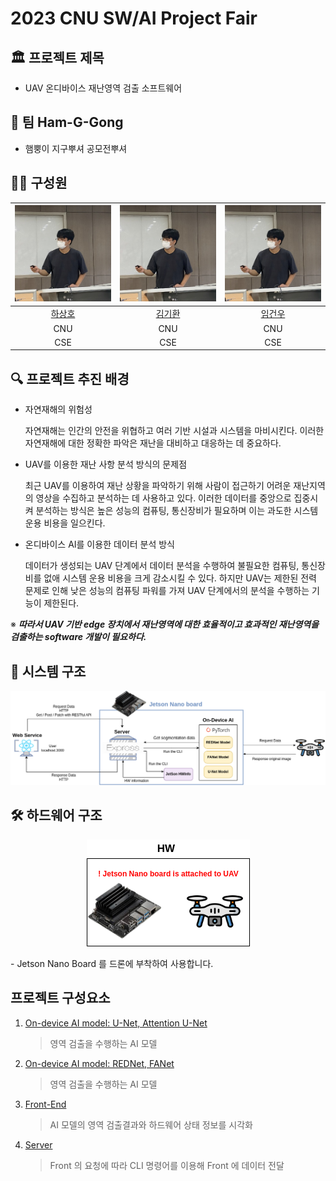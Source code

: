 # 2023 CNU SW/AI Project Fair

## 🏛️ 프로젝트 제목
- UAV 온디바이스 재난영역 검출 소프트웨어


## 👥 팀 Ham-G-Gong
- 햄뿡이 지구뿌셔 공모전뿌셔


## 🧑‍💻 구성원

<div style="text-align: center;">

| ![gihwan](./figure/gihwan.jpeg) | ![gihwan](./figure/gihwan.jpeg) | ![gihwan](./figure/gihwan.jpeg) |
|:--------------------------------------------------------------------------------------------------------------------------------------:|:---------------------------------------------------------------------------------------------------------------------------------------:|:------------------------------------------------------------------------------------------------------------------------------------:|
|[하상호](https://github.com/sangho0804)|[김기환](https://github.com/gihwan-kim)|[임건우](https://github.com/rjsdn0124)|
|CNU|CNU|CNU|
|CSE|CSE|CSE|

</div>



## 🔍 프로젝트 추진 배경
- 자연재해의 위험성

  자연재해는 인간의 안전을 위협하고 여러 기반 시설과 시스템을 마비시킨다. 이러한 자연재해에 대한 정확한 파악은 재난을 대비하고 대응하는 데 중요하다.
- UAV를 이용한 재난 사항 분석 방식의 문제점

  최근 UAV를 이용하여 재난 상황을 파악하기 위해 사람이 접근하기 어려운 재난지역의 영상을 수집하고 분석하는 데 사용하고 있다. 이러한 데이터를 중앙으로 집중시켜 분석하는 방식은 높은 성능의 컴퓨팅, 통신장비가 필요하며 이는 과도한 시스템 운용 비용을 일으킨다.
- 온디바이스 AI를 이용한 데이터 분석 방식

  데이터가 생성되는 UAV 단계에서 데이터 분석을 수행하여 불필요한 컴퓨팅, 통신장비를 없애 시스템 운용 비용을 크게 감소시킬 수 있다. 하지만 UAV는 제한된 전력 문제로 인해 낮은 성능의 컴퓨팅 파워를 가져 UAV 단계에서의 분석을 수행하는 기능이 제한된다.

※ ***따라서 UAV 기반 edge 장치에서 재난영역에 대한 효율적이고 효과적인 재난영역을 검출하는 software 개발이 필요하다.***


## 🤖 시스템 구조
<p align="center"><img src="./figure/system-structure.png"></p>

## 🛠️ 하드웨어 구조
<p align="center"><img src="./figure/hw-structure.png"></p>
- Jetson Nano Board 를 드론에 부착하여 사용합니다.


## 프로젝트 구성요소

1. [On-device AI model: U-Net, Attention U-Net](https://github.com/Ham-G-Gong/GradProj_UNet_series)
    > 영역 검출을 수행하는 AI 모델
2. [On-device AI model: REDNet, FANet](https://github.com/Ham-G-Gong/GradProj_REDNet_FANet)
    > 영역 검출을 수행하는 AI 모델
3. [Front-End](https://github.com/Ham-G-Gong/GradProj)
    > AI 모델의 영역 검출결과와 하드웨어 상태 정보를 시각화
4. [Server](https://github.com/Ham-G-Gong/GradProj_Server)
    > Front 의 요청에 따라 CLI 명령어를 이용해 Front 에 데이터 전달